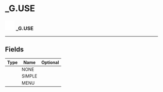 # _G.USE

### <img src="../../.gitbook/assets/base.png" width="32" height="32" /> _G.USE


-----------------
## Fields

| Type   | Name | Optional |
| ------ | ---- | -------: |
|  | NONE |  |
|  | SIMPLE |  |
|  | MENU |  |
